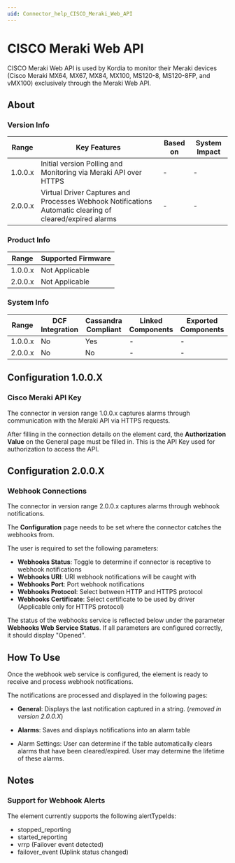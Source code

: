 ```yaml
---
uid: Connector_help_CISCO_Meraki_Web_API
---
```


# CISCO Meraki Web API

CISCO Meraki Web API is used by Kordia to monitor their Meraki devices (Cisco Meraki MX64, MX67, MX84, MX100, MS120-8, MS120-8FP, and vMX100) exclusively through the Meraki Web API.

## About

### Version Info

| **Range** | **Key Features**                                                                                         | **Based on** | **System Impact** |
|-----------|----------------------------------------------------------------------------------------------------------|--------------|-------------------|
| 1.0.0.x   | Initial version Polling and Monitoring via Meraki API over HTTPS                                         | \-           | \-                |
| 2.0.0.x   | Virtual Driver Captures and Processes Webhook Notifications Automatic clearing of cleared/expired alarms | \-           | \-                |

### Product Info

| **Range** | **Supported Firmware** |
|-----------|------------------------|
| 1.0.0.x   | Not Applicable         |
| 2.0.0.x   | Not Applicable         |

### System Info

| **Range** | **DCF Integration** | **Cassandra Compliant** | **Linked Components** | **Exported Components** |
|-----------|---------------------|-------------------------|-----------------------|-------------------------|
| 1.0.0.x   | No                  | Yes                     | \-                    | \-                      |
| 2.0.0.x   | No                  | No                      | \-                    | \-                      |

## Configuration 1.0.0.X

### Cisco Meraki API Key

The connector in version range 1.0.0.x captures alarms through communication with the Meraki API via HTTPS requests.

After filling in the connection details on the element card, the **Authorization Value** on the General page must be filled in.
This is the API Key used for authorization to access the API.



## Configuration 2.0.0.X

### Webhook Connections

The connector in version range 2.0.0.x captures alarms through webhook notifications.

The **Configuration** page needs to be set where the connector catches the webhooks from.

The user is required to set the following parameters:

- **Webhooks Status**: Toggle to determine if connector is receptive to webhook notifications
- **Webhooks URI**: URI webhook notifications will be caught with
- **Webhooks Port**: Port webhook notifications
- **Webhooks Protocol**: Select between HTTP and HTTPS protocol
- **Webhooks Certificate**: Select certificate to be used by driver (Applicable only for HTTPS protocol)

The status of the webhooks service is reflected below under the parameter **Webhooks Web Service Status**. If all parameters are configured correctly, it should display "Opened".


## How To Use

Once the webhook web service is configured, the element is ready to receive and process webhook notifications.

The notifications are processed and displayed in the following pages:

- **General**: Displays the last notification captured in a string. (*removed in version 2.0.0.X*)

- **Alarms**: Saves and displays notifications into an alarm table

- Alarm Settings: User can determine if the table automatically clears alarms that have been cleared/expired. User may determine the lifetime of these alarms.

## Notes

### Support for Webhook Alerts

The element currently supports the following alertTypeIds:

- stopped_reporting
- started_reporting
- vrrp (Failover event detected)
- failover_event (Uplink status changed)
